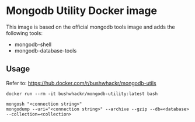 # Mongodb Utility Docker image

This image is based on the official mongodb tools image and adds the following tools:

+ mongodb-shell
+ mongodb-database-tools

## Usage

Refer to: https://hub.docker.com/r/bushwhackr/mongodb-utils

```shell
docker run --rm -it bushwhackr/mongodb-utility:latest bash

mongosh "<connection string>"
mongodump --uri="<connection string>" --archive --gzip --db=<database> --collection=<collection>
```
